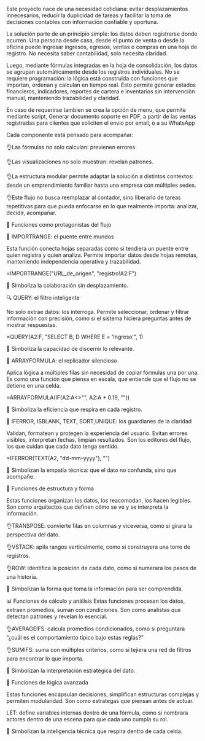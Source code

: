 Este proyecto nace de una necesidad cotidiana: evitar desplazamientos innecesarios, reducir la duplicidad de tareas y facilitar la toma de decisiones contables con información confiable y oportuna.

La solución parte de un principio simple: los datos deben registrarse donde ocurren. Una persona desde casa, desde el punto de venta o desde la oficina puede ingresar ingresos, egresos, ventas o compras en una hoja de registro. No necesita saber contabilidad, solo necesita claridad.

Luego, mediante fórmulas integradas en la hoja de consolidación, los datos se agrupan automáticamente desde los registros individuales. No se requiere programación: la lógica está construida con funciones que importan, ordenan y calculan en tiempo real. Esto permite generar estados financieros, indicadores, reportes de cartera e inventarios sin intervención manual, manteniendo trazabilidad y claridad.

En caso de requerirse tambien se crea la opción de menu, que permite mediante script, Generar documento soporte en PDF, a partir de las ventas registradas para clientes que soliciten el envio por email, o a su WhatsApp

Cada componente está pensado para acompañar:

👌Las fórmulas no solo calculan: previenen errores.

👌Las visualizaciones no solo muestran: revelan patrones.

👌La estructura modular permite adaptar la solución a distintos contextos: desde un emprendimiento familiar hasta una empresa con múltiples sedes.

👌Este flujo no busca reemplazar al contador, sino liberarlo de tareas repetitivas para que pueda enfocarse en lo que realmente importa: analizar, decidir, acompañar.

🔧 Funciones como protagonistas del flujo

🧭 IMPORTRANGE: el puente entre mundos

Esta función conecta hojas separadas como si tendiera un puente entre quien registra y quien analiza. Permite importar datos desde hojas remotas, manteniendo independencia operativa y trazabilidad.

=IMPORTRANGE("URL_de_origen", "registro!A2:F")

🔹 Simboliza la colaboración sin desplazamiento.

🔍 QUERY: el filtro inteligente

No solo extrae datos: los interroga. Permite seleccionar, ordenar y filtrar información con precisión, como si el sistema hiciera preguntas antes de mostrar respuestas.

=QUERY(A2:F, "SELECT B, D WHERE E = 'Ingreso'", 1)

🔹 Simboliza la capacidad de discernir lo relevante.

🔁 ARRAYFORMULA: el replicador silencioso

Aplica lógica a múltiples filas sin necesidad de copiar fórmulas una por una. Es como una función que piensa en escala, que entiende que el flujo no se detiene en una celda.

=ARRAYFORMULA(IF(A2:A<>"", A2:A * 0.19, ""))

🔹 Simboliza la eficiencia que respira en cada registro.

🧮 IFERROR, ISBLANK, TEXT, SORT,UNIQUE: los guardianes de la claridad

Validan, formatean y protegen la experiencia del usuario. Evitan errores visibles, interpretan fechas, limpian resultados. Son los editores del flujo, los que cuidan que cada dato tenga sentido.

=IFERROR(TEXT(A2, "dd-mm-yyyy"), "")

🔹 Simbolizan la empatía técnica: que el dato no confunda, sino que acompañe.

🧱 Funciones de estructura y forma

Estas funciones organizan los datos, los reacomodan, los hacen legibles. Son como arquitectos que definen cómo se ve y se interpreta la información.

👌TRANSPOSE: convierte filas en columnas y viceversa, como si girara la perspectiva del dato.

👌VSTACK: apila rangos verticalmente, como si construyera una torre de registros.

👌ROW: identifica la posición de cada dato, como si numerara los pasos de una historia.

🔹 Simbolizan la forma que toma la información para ser comprendida.

📊 Funciones de cálculo y análisis
Estas funciones procesan los datos, extraen promedios, suman con condiciones. Son como analistas que detectan patrones y revelan lo esencial.

👌AVERAGEIFS: calcula promedios condicionados, como si preguntara “¿cuál es el comportamiento típico bajo estas reglas?”

👌SUMIFS: suma con múltiples criterios, como si tejiera una red de filtros para encontrar lo que importa.

🔹 Simbolizan la interpretación estratégica del dato.

🧠 Funciones de lógica avanzada

Estas funciones encapsulan decisiones, simplifican estructuras complejas y permiten modularidad. Son como estrategas que piensan antes de actuar.

LET: define variables internas dentro de una fórmula, como si nombrara actores dentro de una escena para que cada uno cumpla su rol.

🔹 Simbolizan la inteligencia técnica que respira dentro de cada celda.

